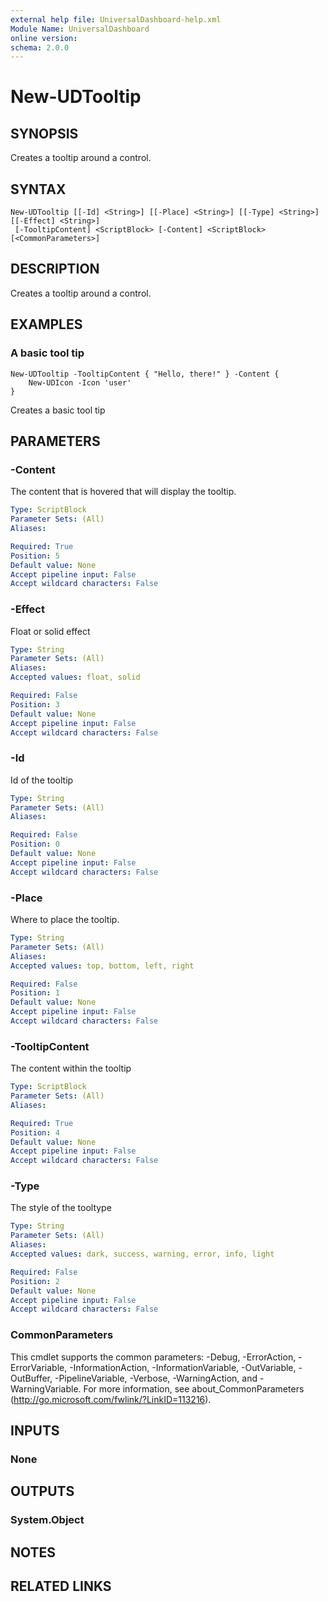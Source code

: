 ```yaml
---
external help file: UniversalDashboard-help.xml
Module Name: UniversalDashboard
online version: 
schema: 2.0.0
---
```


# New-UDTooltip

## SYNOPSIS
Creates a tooltip around a control.

## SYNTAX

```
New-UDTooltip [[-Id] <String>] [[-Place] <String>] [[-Type] <String>] [[-Effect] <String>]
 [-TooltipContent] <ScriptBlock> [-Content] <ScriptBlock> [<CommonParameters>]
```

## DESCRIPTION
Creates a tooltip around a control.

## EXAMPLES

### A basic tool tip
```
New-UDTooltip -TooltipContent { "Hello, there!" } -Content { 
    New-UDIcon -Icon 'user'
}
```

Creates a basic tool tip

## PARAMETERS

### -Content
The content that is hovered that will display the tooltip.

```yaml
Type: ScriptBlock
Parameter Sets: (All)
Aliases: 

Required: True
Position: 5
Default value: None
Accept pipeline input: False
Accept wildcard characters: False
```

### -Effect
Float or solid effect

```yaml
Type: String
Parameter Sets: (All)
Aliases: 
Accepted values: float, solid

Required: False
Position: 3
Default value: None
Accept pipeline input: False
Accept wildcard characters: False
```

### -Id
Id of the tooltip

```yaml
Type: String
Parameter Sets: (All)
Aliases: 

Required: False
Position: 0
Default value: None
Accept pipeline input: False
Accept wildcard characters: False
```

### -Place
Where to place the tooltip.

```yaml
Type: String
Parameter Sets: (All)
Aliases: 
Accepted values: top, bottom, left, right

Required: False
Position: 1
Default value: None
Accept pipeline input: False
Accept wildcard characters: False
```

### -TooltipContent
The content within the tooltip

```yaml
Type: ScriptBlock
Parameter Sets: (All)
Aliases: 

Required: True
Position: 4
Default value: None
Accept pipeline input: False
Accept wildcard characters: False
```

### -Type
The style of the tooltype

```yaml
Type: String
Parameter Sets: (All)
Aliases: 
Accepted values: dark, success, warning, error, info, light

Required: False
Position: 2
Default value: None
Accept pipeline input: False
Accept wildcard characters: False
```

### CommonParameters
This cmdlet supports the common parameters: -Debug, -ErrorAction, -ErrorVariable, -InformationAction, -InformationVariable, -OutVariable, -OutBuffer, -PipelineVariable, -Verbose, -WarningAction, and -WarningVariable. For more information, see about_CommonParameters (http://go.microsoft.com/fwlink/?LinkID=113216).

## INPUTS

### None

## OUTPUTS

### System.Object

## NOTES

## RELATED LINKS


